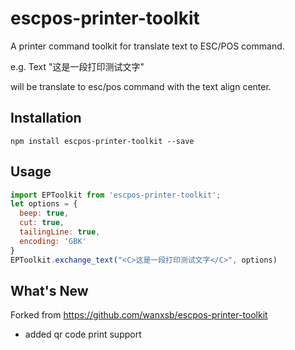 # escpos-printer-toolkit

A printer command toolkit for translate text to ESC/POS command. 

e.g.  Text "<C>这是一段打印测试文字</C>"

will be translate to esc/pos command with the text align center.

## Installation

```
npm install escpos-printer-toolkit --save
```

## Usage

```javascript
import EPToolkit from 'escpos-printer-toolkit';
let options = {
  beep: true, 
  cut: true, 
  tailingLine: true,
  encoding: 'GBK'
}
EPToolkit.exchange_text("<C>这是一段打印测试文字</C>", options)

```


## What's New
Forked from https://github.com/wanxsb/escpos-printer-toolkit
- added qr code print support